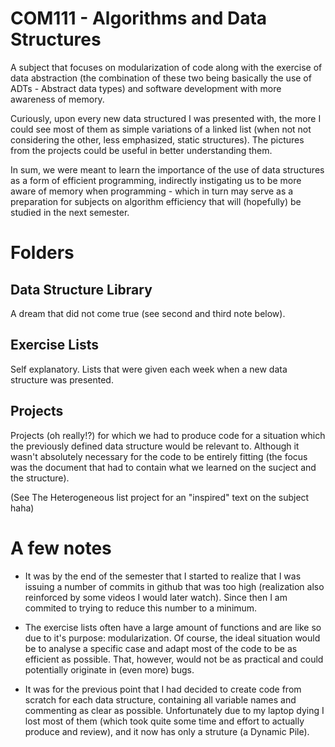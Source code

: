 # COM111 - Algorithms and Data Structures
A subject that focuses on modularization of code along with the exercise of data abstraction (the combination of these two being basically the use of ADTs - Abstract data types) and software development with more awareness of memory.

Curiously, upon every new data structured I was presented with, the more I could see most of them as simple variations of a linked list (when not not considering the other, less emphasized, static structures). The pictures from the projects could be useful in better understanding them.

In sum, we were meant to learn the importance of the use of data structures as a form of efficient programming, indirectly instigating us to be more aware of memory when programming - which in turn may serve as a preparation for subjects on algorithm efficiency that will (hopefully) be studied in the next semester.

# Folders 
## Data Structure Library
A dream that did not come true (see second and third note below).

## Exercise Lists
Self explanatory. Lists that were given each week when a new data structure was presented.

## Projects
Projects (oh really!?) for which we had to produce code for a situation which the previously defined data structure would be relevant to. Although it wasn't absolutely necessary for the code to be entirely fitting (the focus was the document that had to contain what we learned on the sucject and the structure).

(See The Heterogeneous list project for an "inspired" text on the subject haha)

# A few notes  
- It was by the end of the semester that I started to realize that I was issuing a number of commits in github that was too high (realization also reinforced by some videos I would later watch). Since then I am commited to trying to reduce this number to a minimum.

- The exercise lists often have a large amount of functions and are like so due to it's purpose: modularization. Of course, the ideal situation would be to analyse a specific case and adapt most of the code to be as efficient as possible. That, however, would not be as practical and could potentially originate in (even more) bugs.

- It was for the previous point that I had decided to create code from scratch for each data structure, containing all variable names and commenting as clear as possible. Unfortunately due to my laptop dying I lost most of them (which took quite some time and effort to actually produce and review), and it now has only a struture (a Dynamic Pile). 